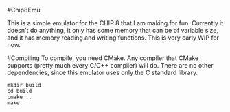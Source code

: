 #Chip8Emu

This is a simple emulator for the CHIP 8 that I am making for fun.
Currently it doesn't do anything, it only has some memory that can be
of variable size, and it has memory reading and writing functions. This
is very early WIP for now.

#Compiling
To compile, you need CMake. Any compiler that CMake supports (pretty much
every C/C++ compiler) will do. There are no other dependencies, since this
emulator uses only the C standard library.

```
mkdir build
cd build
cmake ..
make
```